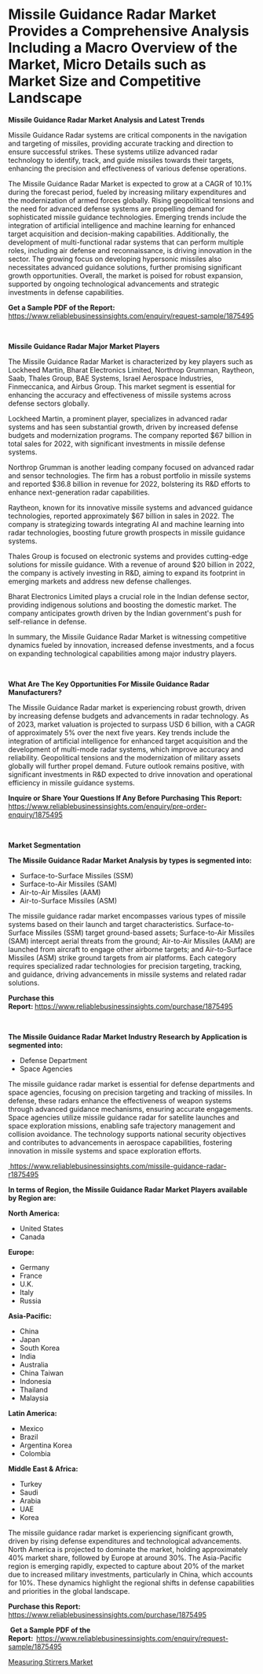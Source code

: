 <p><h1>Missile Guidance Radar Market Provides a Comprehensive Analysis Including a Macro Overview of the Market, Micro Details such as Market Size and Competitive Landscape</h1></p><p><strong>Missile Guidance Radar Market Analysis and Latest Trends</strong></p>
<p><p>Missile Guidance Radar systems are critical components in the navigation and targeting of missiles, providing accurate tracking and direction to ensure successful strikes. These systems utilize advanced radar technology to identify, track, and guide missiles towards their targets, enhancing the precision and effectiveness of various defense operations.</p><p>The Missile Guidance Radar Market is expected to grow at a CAGR of 10.1% during the forecast period, fueled by increasing military expenditures and the modernization of armed forces globally. Rising geopolitical tensions and the need for advanced defense systems are propelling demand for sophisticated missile guidance technologies. Emerging trends include the integration of artificial intelligence and machine learning for enhanced target acquisition and decision-making capabilities. Additionally, the development of multi-functional radar systems that can perform multiple roles, including air defense and reconnaissance, is driving innovation in the sector. The growing focus on developing hypersonic missiles also necessitates advanced guidance solutions, further promising significant growth opportunities. Overall, the market is poised for robust expansion, supported by ongoing technological advancements and strategic investments in defense capabilities.</p></p>
<p><strong>Get a Sample PDF of the Report:&nbsp;</strong> <a href="https://www.reliablebusinessinsights.com/enquiry/request-sample/1875495?utm_campaign=2203&utm_medium=2&utm_source=Github&utm_content=ia&utm_term=28022025&utm_id=missile-guidance-radar">https://www.reliablebusinessinsights.com/enquiry/request-sample/1875495</a></p>
<p>&nbsp;</p>
<p><strong>Missile Guidance Radar Major Market Players</strong></p>
<p><p>The Missile Guidance Radar Market is characterized by key players such as Lockheed Martin, Bharat Electronics Limited, Northrop Grumman, Raytheon, Saab, Thales Group, BAE Systems, Israel Aerospace Industries, Finmeccanica, and Airbus Group. This market segment is essential for enhancing the accuracy and effectiveness of missile systems across defense sectors globally.</p><p>Lockheed Martin, a prominent player, specializes in advanced radar systems and has seen substantial growth, driven by increased defense budgets and modernization programs. The company reported $67 billion in total sales for 2022, with significant investments in missile defense systems.</p><p>Northrop Grumman is another leading company focused on advanced radar and sensor technologies. The firm has a robust portfolio in missile systems and reported $36.8 billion in revenue for 2022, bolstering its R&D efforts to enhance next-generation radar capabilities.</p><p>Raytheon, known for its innovative missile systems and advanced guidance technologies, reported approximately $67 billion in sales in 2022. The company is strategizing towards integrating AI and machine learning into radar technologies, boosting future growth prospects in missile guidance systems.</p><p>Thales Group is focused on electronic systems and provides cutting-edge solutions for missile guidance. With a revenue of around $20 billion in 2022, the company is actively investing in R&D, aiming to expand its footprint in emerging markets and address new defense challenges.</p><p>Bharat Electronics Limited plays a crucial role in the Indian defense sector, providing indigenous solutions and boosting the domestic market. The company anticipates growth driven by the Indian government's push for self-reliance in defense.</p><p>In summary, the Missile Guidance Radar Market is witnessing competitive dynamics fueled by innovation, increased defense investments, and a focus on expanding technological capabilities among major industry players.</p></p>
<p>&nbsp;</p>
<p><strong>What Are The Key Opportunities For Missile Guidance Radar Manufacturers?</strong></p>
<p><p>The Missile Guidance Radar market is experiencing robust growth, driven by increasing defense budgets and advancements in radar technology. As of 2023, market valuation is projected to surpass USD 6 billion, with a CAGR of approximately 5% over the next five years. Key trends include the integration of artificial intelligence for enhanced target acquisition and the development of multi-mode radar systems, which improve accuracy and reliability. Geopolitical tensions and the modernization of military assets globally will further propel demand. Future outlook remains positive, with significant investments in R&D expected to drive innovation and operational efficiency in missile guidance systems.</p></p>
<p><strong>Inquire or Share Your Questions If Any Before Purchasing This Report:</strong> <a href="https://www.reliablebusinessinsights.com/enquiry/pre-order-enquiry/1875495?utm_campaign=2203&utm_medium=2&utm_source=Github&utm_content=ia&utm_term=28022025&utm_id=missile-guidance-radar">https://www.reliablebusinessinsights.com/enquiry/pre-order-enquiry/1875495</a></p>
<p>&nbsp;</p>
<p><strong>Market Segmentation</strong></p>
<p><strong>The Missile Guidance Radar Market Analysis by types is segmented into:</strong></p>
<p><ul><li>Surface-to-Surface Missiles (SSM)</li><li>Surface-to-Air Missiles (SAM)</li><li>Air-to-Air Missiles (AAM)</li><li>Air-to-Surface Missiles (ASM)</li></ul></p>
<p><p>The missile guidance radar market encompasses various types of missile systems based on their launch and target characteristics. Surface-to-Surface Missiles (SSM) target ground-based assets; Surface-to-Air Missiles (SAM) intercept aerial threats from the ground; Air-to-Air Missiles (AAM) are launched from aircraft to engage other airborne targets; and Air-to-Surface Missiles (ASM) strike ground targets from air platforms. Each category requires specialized radar technologies for precision targeting, tracking, and guidance, driving advancements in missile systems and related radar solutions.</p></p>
<p><strong>Purchase this Report:&nbsp;</strong><a href="https://www.reliablebusinessinsights.com/purchase/1875495?utm_campaign=2203&utm_medium=2&utm_source=Github&utm_content=ia&utm_term=28022025&utm_id=missile-guidance-radar">https://www.reliablebusinessinsights.com/purchase/1875495</a></p>
<p>&nbsp;</p>
<p><strong>The Missile Guidance Radar Market Industry Research by Application is segmented into:</strong></p>
<p><ul><li>Defense Department</li><li>Space Agencies</li></ul></p>
<p><p>The missile guidance radar market is essential for defense departments and space agencies, focusing on precision targeting and tracking of missiles. In defense, these radars enhance the effectiveness of weapon systems through advanced guidance mechanisms, ensuring accurate engagements. Space agencies utilize missile guidance radar for satellite launches and space exploration missions, enabling safe trajectory management and collision avoidance. The technology supports national security objectives and contributes to advancements in aerospace capabilities, fostering innovation in missile systems and space exploration efforts.</p></p>
<p><a href="https://www.reliablebusinessinsights.com/missile-guidance-radar-r1875495?utm_campaign=2203&utm_medium=2&utm_source=Github&utm_content=ia&utm_term=28022025&utm_id=missile-guidance-radar">&nbsp;https://www.reliablebusinessinsights.com/missile-guidance-radar-r1875495</a></p>
<p><strong>In terms of Region, the Missile Guidance Radar Market Players available by Region are:</strong></p>
<p>
    <p> <strong> North America: </strong>
        <ul>
            <li>United States</li>
            <li>Canada</li>
        </ul>
        </p> 
    <p> <strong> Europe: </strong>
        <ul>
            <li>Germany</li>
            <li>France</li>
            <li>U.K.</li>
            <li>Italy</li>
            <li>Russia</li>
        </ul>
        </p> 
    <p> <strong> Asia-Pacific: </strong>
        <ul>
            <li>China</li>
            <li>Japan</li>
            <li>South Korea</li>
            <li>India</li>
            <li>Australia</li>
            <li>China Taiwan</li>
            <li>Indonesia</li>
            <li>Thailand</li>
            <li>Malaysia</li>
        </ul>
        </p> 
    <p> <strong> Latin America: </strong>
        <ul>
            <li>Mexico</li>
            <li>Brazil</li>
            <li>Argentina Korea</li>
            <li>Colombia</li>
        </ul>
        </p> 
    <p> <strong> Middle East & Africa: </strong>
        <ul>
            <li>Turkey</li>
            <li>Saudi</li>
            <li>Arabia</li>
            <li>UAE</li>
            <li>Korea</li>
        </ul>
    </p>
    </p>
<p><p>The missile guidance radar market is experiencing significant growth, driven by rising defense expenditures and technological advancements. North America is projected to dominate the market, holding approximately 40% market share, followed by Europe at around 30%. The Asia-Pacific region is emerging rapidly, expected to capture about 20% of the market due to increased military investments, particularly in China, which accounts for 10%. These dynamics highlight the regional shifts in defense capabilities and priorities in the global landscape.</p></p>
<p><strong>Purchase this Report: </strong><a href="https://www.reliablebusinessinsights.com/purchase/1875495?utm_campaign=2203&utm_medium=2&utm_source=Github&utm_content=ia&utm_term=28022025&utm_id=missile-guidance-radar">https://www.reliablebusinessinsights.com/purchase/1875495</a></p>
<p>&nbsp;<strong>Get a Sample PDF of the Report:&nbsp;&nbsp;</strong><a href="https://www.reliablebusinessinsights.com/enquiry/request-sample/1875495?utm_campaign=2203&utm_medium=2&utm_source=Github&utm_content=ia&utm_term=28022025&utm_id=missile-guidance-radar">https://www.reliablebusinessinsights.com/enquiry/request-sample/1875495</a></p>
<p><strong></strong></p>
<p><p><a href="https://github.com/deyniphytic/Market-Research-Report-List-1/blob/main/measuring-stirrers-market.md?utm_campaign=2203&utm_medium=2&utm_source=Github&utm_content=ia&utm_term=28022025&utm_id=missile-guidance-radar">Measuring Stirrers Market</a></p></p>